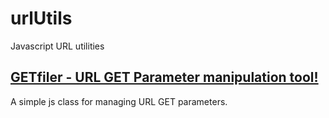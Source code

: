 # urlUtils
Javascript URL utilities

## [GETfiler - URL GET Parameter manipulation tool!](https://observablehq.com/@aer0s/getfiler-url-get-parameter-manipulation-tool)
A simple js class for managing URL GET parameters.
